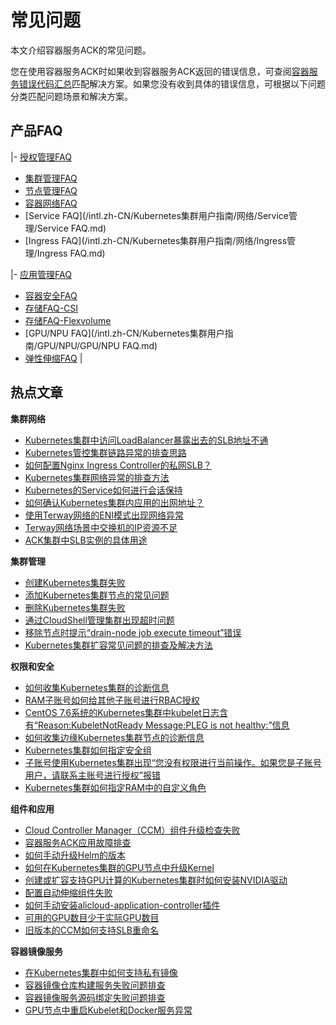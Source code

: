 # 常见问题

本文介绍容器服务ACK的常见问题。

您在使用容器服务ACK时如果收到容器服务ACK返回的错误信息，可查阅[容器服务错误代码汇总](https://error-center.aliyun.com/status/product/Cos?spm=5176.10421674.home.7.7e36ebed2QyP5P)匹配解决方案。如果您没有收到具体的错误信息，可根据以下问题分类匹配问题场景和解决方案。

## 产品FAQ

|-   [授权管理FAQ](/intl.zh-CN/Kubernetes集群用户指南/授权/授权管理FAQ.md)
-   [集群管理FAQ](/intl.zh-CN/Kubernetes集群用户指南/集群/集群管理FAQ.md)
-   [节点管理FAQ](/intl.zh-CN/Kubernetes集群用户指南/节点与节点池/节点管理FAQ.md)
-   [容器网络FAQ](/intl.zh-CN/Kubernetes集群用户指南/网络/容器网络CNI/容器网络FAQ.md)
-   [Service FAQ](/intl.zh-CN/Kubernetes集群用户指南/网络/Service管理/Service FAQ.md)
-   [Ingress FAQ](/intl.zh-CN/Kubernetes集群用户指南/网络/Ingress管理/Ingress FAQ.md)

|-   [应用管理FAQ](/intl.zh-CN/Kubernetes集群用户指南/应用/应用管理FAQ.md)
-   [容器安全FAQ](/intl.zh-CN/Kubernetes集群用户指南/安全/容器安全FAQ.md)
-   [存储FAQ-CSI](/intl.zh-CN/Kubernetes集群用户指南/存储-CSI/存储FAQ-CSI.md)
-   [存储FAQ-Flexvolume](/intl.zh-CN/Kubernetes集群用户指南/存储-Flexvolume/存储FAQ-Flexvolume.md)
-   [GPU/NPU FAQ](/intl.zh-CN/Kubernetes集群用户指南/GPU/NPU/GPU/NPU FAQ.md)
-   [弹性伸缩FAQ](/intl.zh-CN/Kubernetes集群用户指南/弹性伸缩/弹性伸缩FAQ.md) |

## 热点文章

**集群网络**

-   [Kubernetes集群中访问LoadBalancer暴露出去的SLB地址不通](~~171437~~)
-   [Kubernetes管控集群链路异常的排查思路](~~149275~~)
-   [如何配置Nginx Ingress Controller的私网SLB？](~~142097~~)
-   [Kubernetes集群网络异常的排查方法](~~142373~~)
-   [Kubernetes的Service如何进行会话保持](~~149276~~)
-   [如何确认Kubernetes集群内应用的出网地址？](~~142274~~)
-   [使用Terway网络的ENI模式出现网络异常](~~147426~~)
-   [Terway网络场景中交换机的IP资源不足](~~189784~~)
-   [ACK集群中SLB实例的具体用途](~~141866~~)

**集群管理**

-   [创建Kubernetes集群失败](~~86762~~)
-   [添加Kubernetes集群节点的常见问题](~~170722~~)
-   [删除Kubernetes集群失败](~~86763~~)
-   [通过CloudShell管理集群出现超时问题](~~141857~~)
-   [移除节点时提示“drain-node job execute timeout”错误](~~190626~~)
-   [Kubernetes集群扩容常见问题的排查及解决方法](~~178936~~)

**权限和安全**

-   [如何收集Kubernetes集群的诊断信息](~~86761~~)
-   [RAM子账号如何给其他子账号进行RBAC授权](~~119035~~)
-   [CentOS 7.6系统的Kubernetes集群中kubelet日志含有“Reason:KubeletNotReady Message:PLEG is not healthy:”信息](~~178340~~)
-   [如何收集边缘Kubernetes集群节点的诊断信息](~~149335~~)
-   [Kubernetes集群如何指定安全组](~~113498~~)
-   [子账号使用Kubernetes集群出现“您没有权限进行当前操作。如果您是子账号用户，请联系主账号进行授权”报错](~~142276~~)
-   [Kubernetes集群如何指定RAM中的自定义角色](~~113536~~)

**组件和应用**

-   [Cloud Controller Manager（CCM）组件升级检查失败](~~164988~~)
-   [容器服务ACK应用故障排查](~~211618~~)
-   [如何手动升级Helm的版本](~~87014~~)
-   [如何在Kubernetes集群的GPU节点中升级Kernel](~~123756~~)
-   [创建或扩容支持GPU计算的Kubernetes集群时如何安装NVIDIA驱动](~~147961~~)
-   [配置自动伸缩组件失败](~~147427~~)
-   [如何手动安装alicloud-application-controller插件](~~87156~~)
-   [可用的GPU数目少于实际GPU数目](~~144735~~)
-   [旧版本的CCM如何支持SLB重命名](~~114446~~)

**容器镜像服务**

-   [在Kubernetes集群中如何支持私有镜像](~~86562~~)
-   [容器镜像仓库构建服务失败问题排查](~~186529~~)
-   [容器镜像服务源码绑定失败问题排查](~~185631~~)
-   [GPU节点中重启Kubelet和Docker服务异常](~~123771~~)

